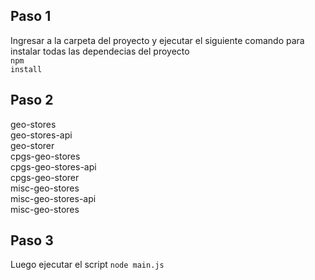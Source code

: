 ## Paso 1
Ingresar a la carpeta del proyecto y ejecutar el siguiente comando para instalar todas las dependecias del proyecto<br>
<code>npm install</code>

## Paso 2
geo-stores<br>
geo-stores-api<br>
geo-storer<br>
cpgs-geo-stores<br>
cpgs-geo-stores-api<br>
cpgs-geo-storer<br>
misc-geo-stores<br>
misc-geo-stores-api<br>
misc-geo-stores<br>

## Paso 3
Luego ejecutar el script
<code>node main.js</code>
